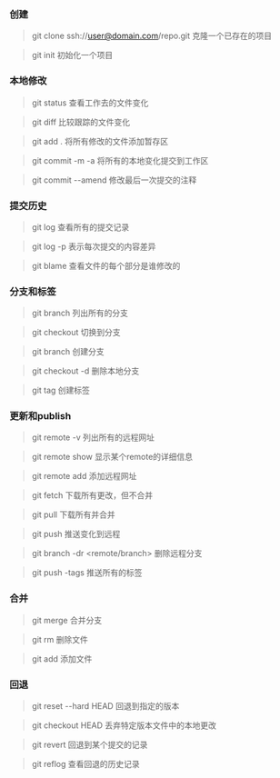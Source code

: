 ### 创建
> git clone ssh://user@domain.com/repo.git  克隆一个已存在的项目

> git init  初始化一个项目

### 本地修改
> git status 查看工作去的文件变化

> git diff 比较跟踪的文件变化

> git add . 将所有修改的文件添加暂存区

> git commit -m -a 将所有的本地变化提交到工作区

> git commit --amend 修改最后一次提交的注释


### 提交历史
> git log 查看所有的提交记录

> git log -p <file> 表示每次提交的内容差异
  
> git blame <file> 查看文件的每个部分是谁修改的
  

### 分支和标签
> git branch 列出所有的分支

> git checkout <branchname> 切换到分支
  
> git branch <branchname> 创建分支
  
> git checkout -d <branchname> 删除本地分支
  
> git tag <tagname> 创建标签

### 更新和publish
> git remote -v 列出所有的远程网址

> git remote show <remote> 显示某个remote的详细信息
  
> git remote add <shortname> <url> 添加远程网址
  
> git fetch <remote> 下载所有更改，但不合并
  
> git pull <remote> <branch> 下载所有并合并
  
> git push <remote> <branch> 推送变化到远程
  
> git branch -dr <remote/branch> 删除远程分支

> git push -tags 推送所有的标签

### 合并
> git merge <branch> 合并分支
  
> git rm <file> 删除文件
  
> git add <file> 添加文件

### 回退
> git reset --hard HEAD 回退到指定的版本

> git checkout HEAD <file> 丢弃特定版本文件中的本地更改
  
> git revert <commitid> 回退到某个提交的记录
  
> git reflog 查看回退的历史记录
